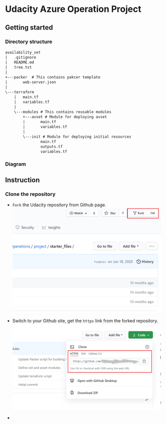 # Udacity Azure Operation Project

## Getting started
### Directory structure
```
availability_set
|   .gitignore
|   README.md
|   tree.txt
|   
+---packer  # This contains pakcer template 
|       web-server.json
|       
\---terraform
    |   main.tf 
    |   variables.tf
    |   
    \---modules # This contains reusable modules
        +---avset # Module for deploying avset
        |       main.tf
        |       variables.tf
        |       
        \---init # Module for deploying initial resources
                main.tf
                outputs.tf
                variables.tf
```
### Diagram

## Instruction
### Clone the repository
- `Fork` the Udacity repository from Github page.
![Fork the repository](./images/fork_repos.png)

- Switch to your Github site, get the `https` link from the forked repository.
![Get HTTPS link](./images/https_link.png)

- 
